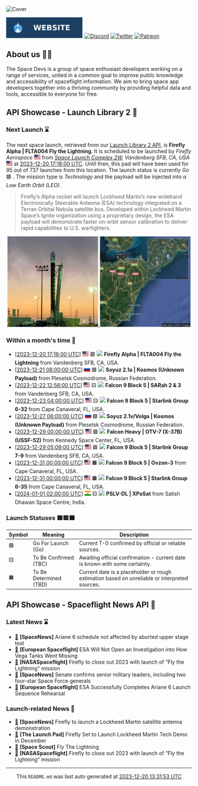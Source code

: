 ![Cover](https://raw.githubusercontent.com/TheSpaceDevs/Tutorials/main/assets/tsd_cover.png)


[![Website](https://raw.githubusercontent.com/TheSpaceDevs/Tutorials/e36b2c250ce7fcd4a801c1ed6cb1f9f9d031696b/assets/badge_tsd_website.svg)](https://thespacedevs.com/)
[![Discord](https://img.shields.io/badge/Discord-%237289DA.svg?style=for-the-badge&logo=discord&logoColor=white)](https://discord.gg/p7ntkNA)
[![Twitter](https://img.shields.io/badge/Twitter-%231DA1F2.svg?style=for-the-badge&logo=Twitter&logoColor=white)](https://twitter.com/TheSpaceDevs)
[![Patreon](https://img.shields.io/badge/Patreon-F96854?style=for-the-badge&logo=patreon&logoColor=white)](https://www.patreon.com/TheSpaceDevs)

## About us 🧑‍🚀
The Space Devs is a group of space enthusiast developers working on a range of
services, united in a common goal to improve public knowledge and accessibility
of spaceflight information. We aim to bring space app developers together into a
thriving community by providing helpful data and tools, accessible to everyone
for free.

## API Showcase - Launch Library 2 🚀

### Next Launch ⌛
The next space launch, retrieved from our
<a href="https://thespacedevs.com/llapi">Launch Library 2 API</a>, is
**Firefly Alpha | FLTA004 Fly the Lightning**. It is scheduled to be launched by *Firefly Aerospace*
<img width="17" src="https://raw.githubusercontent.com/lipis/flag-icons/main/flags/4x3/us.svg" />
from *<a href="">Space Launch Complex 2W</a>, Vandenberg SFB, CA, USA*
<img width="17" src="https://raw.githubusercontent.com/lipis/flag-icons/main/flags/4x3/us.svg" />
at <a href="https://www.timeanddate.com/worldclock/fixedtime.html?iso=20231220T171800">2023-12-20 17:18:00 UTC</a>.  Until
then, this pad will have been used for 95
out of 737 launches from this location. The launch status is currently
*Go* 🟩 . The mission type is
*Technology* and the payload will be injected
into *a Low Earth Orbit
(LEO)*.
<br>
<blockquote>
  Firefly’s Alpha rocket will launch Lockheed Martin’s new wideband Electronically Steerable Antenna (ESA) technology integrated on a Terran Orbital Nebula satellite bus. Developed within Lockheed Martin Space’s Ignite organization using a proprietary design, the ESA payload will demonstrate faster on-orbit sensor calibration to deliver rapid capabilities to U.S. warfighters.
</blockquote>

<p float="left" align="center">
  <a href="https://en.wikipedia.org/wiki/Firefly_Alpha" >
    <img alt="launch-image" width="49%" src="profile/cache/launch_image.png" />
  </a>
  <a href="https://www.google.com/maps?q=34.7556,-120.6224" >
    <img alt="pad-location" width="49%" src="profile/cache/new_pad_image.png"  />
  </a>
</p>

### Within a month's time 📅
- \[<a href="https://www.timeanddate.com/worldclock/fixedtime.html?iso=20231220T171800">2023-12-20 17:18:00 UTC</a>\]  <img width="17" src="https://raw.githubusercontent.com/lipis/flag-icons/main/flags/4x3/us.svg" /> 🟩  <a href="https://www.google.com/calendar/render?action=TEMPLATE&text=Firefly Alpha | FLTA004 Fly the Lightning&location=Vandenberg SFB, CA, USA&dates=20231220T171800Z%2F20231220T173800Z"><img border="0" width="15" src="https://upload.wikimedia.org/wikipedia/commons/a/a5/Google_Calendar_icon_%282020%29.svg"></a> **Firefly Alpha | FLTA004 Fly the Lightning** from Vandenberg SFB, CA, USA.
- \[<a href="https://www.timeanddate.com/worldclock/fixedtime.html?iso=20231221T080000">2023-12-21 08:00:00 UTC</a>\]  <img width="17" src="https://raw.githubusercontent.com/lipis/flag-icons/main/flags/4x3/ru.svg" /> 🟩  <a href="https://www.google.com/calendar/render?action=TEMPLATE&text=Soyuz 2.1a | Kosmos (Unknown Payload)&location=Plesetsk Cosmodrome, Russian Federation&dates=20231221T080000Z%2F20231221T100000Z"><img border="0" width="15" src="https://upload.wikimedia.org/wikipedia/commons/a/a5/Google_Calendar_icon_%282020%29.svg"></a> **Soyuz 2.1a | Kosmos (Unknown Payload)** from Plesetsk Cosmodrome, Russian Federation.
- \[<a href="https://www.timeanddate.com/worldclock/fixedtime.html?iso=20231222T125600">2023-12-22 12:56:00 UTC</a>\]  <img width="17" src="https://raw.githubusercontent.com/lipis/flag-icons/main/flags/4x3/us.svg" /> 🟨  <a href="https://www.google.com/calendar/render?action=TEMPLATE&text=Falcon 9 Block 5 | SARah 2 &amp; 3&location=Vandenberg SFB, CA, USA&dates=20231222T125600Z%2F20231222T151600Z"><img border="0" width="15" src="https://upload.wikimedia.org/wikipedia/commons/a/a5/Google_Calendar_icon_%282020%29.svg"></a> **Falcon 9 Block 5 | SARah 2 & 3** from Vandenberg SFB, CA, USA.
- \[<a href="https://www.timeanddate.com/worldclock/fixedtime.html?iso=20231223T040000">2023-12-23 04:00:00 UTC</a>\]  <img width="17" src="https://raw.githubusercontent.com/lipis/flag-icons/main/flags/4x3/us.svg" /> 🟨  <a href="https://www.google.com/calendar/render?action=TEMPLATE&text=Falcon 9 Block 5 | Starlink Group 6-32&location=Cape Canaveral, FL, USA&dates=20231223T040000Z%2F20231223T083100Z"><img border="0" width="15" src="https://upload.wikimedia.org/wikipedia/commons/a/a5/Google_Calendar_icon_%282020%29.svg"></a> **Falcon 9 Block 5 | Starlink Group 6-32** from Cape Canaveral, FL, USA.
- \[<a href="https://www.timeanddate.com/worldclock/fixedtime.html?iso=20231227T060000">2023-12-27 06:00:00 UTC</a>\]  <img width="17" src="https://raw.githubusercontent.com/lipis/flag-icons/main/flags/4x3/ru.svg" /> 🟩  <a href="https://www.google.com/calendar/render?action=TEMPLATE&text=Soyuz 2.1v/Volga | Kosmos (Unknown Payload)&location=Plesetsk Cosmodrome, Russian Federation&dates=20231227T060000Z%2F20231227T080000Z"><img border="0" width="15" src="https://upload.wikimedia.org/wikipedia/commons/a/a5/Google_Calendar_icon_%282020%29.svg"></a> **Soyuz 2.1v/Volga | Kosmos (Unknown Payload)** from Plesetsk Cosmodrome, Russian Federation.
- \[<a href="https://www.timeanddate.com/worldclock/fixedtime.html?iso=20231229T000000">2023-12-29 00:00:00 UTC</a>\]  <img width="17" src="https://raw.githubusercontent.com/lipis/flag-icons/main/flags/4x3/us.svg" /> 🟩  <a href="https://www.google.com/calendar/render?action=TEMPLATE&text=Falcon Heavy | OTV-7 (X-37B) (USSF-52)&location=Kennedy Space Center, FL, USA&dates=20231229T000000Z%2F20231229T040000Z"><img border="0" width="15" src="https://upload.wikimedia.org/wikipedia/commons/a/a5/Google_Calendar_icon_%282020%29.svg"></a> **Falcon Heavy | OTV-7 (X-37B) (USSF-52)** from Kennedy Space Center, FL, USA.
- \[<a href="https://www.timeanddate.com/worldclock/fixedtime.html?iso=20231229T050900">2023-12-29 05:09:00 UTC</a>\]  <img width="17" src="https://raw.githubusercontent.com/lipis/flag-icons/main/flags/4x3/us.svg" /> 🟩  <a href="https://www.google.com/calendar/render?action=TEMPLATE&text=Falcon 9 Block 5 | Starlink Group 7-9&location=Vandenberg SFB, CA, USA&dates=20231229T050900Z%2F20231229T083200Z"><img border="0" width="15" src="https://upload.wikimedia.org/wikipedia/commons/a/a5/Google_Calendar_icon_%282020%29.svg"></a> **Falcon 9 Block 5 | Starlink Group 7-9** from Vandenberg SFB, CA, USA.
- \[<a href="https://www.timeanddate.com/worldclock/fixedtime.html?iso=20231231T000000">2023-12-31 00:00:00 UTC</a>\]  <img width="17" src="https://raw.githubusercontent.com/lipis/flag-icons/main/flags/4x3/us.svg" /> 🟧  <a href="https://www.google.com/calendar/render?action=TEMPLATE&text=Falcon 9 Block 5 | Ovzon-3&location=Cape Canaveral, FL, USA&dates=20231231T000000Z%2F20231231T000000Z"><img border="0" width="15" src="https://upload.wikimedia.org/wikipedia/commons/a/a5/Google_Calendar_icon_%282020%29.svg"></a> **Falcon 9 Block 5 | Ovzon-3** from Cape Canaveral, FL, USA.
- \[<a href="https://www.timeanddate.com/worldclock/fixedtime.html?iso=20231231T000000">2023-12-31 00:00:00 UTC</a>\]  <img width="17" src="https://raw.githubusercontent.com/lipis/flag-icons/main/flags/4x3/us.svg" /> 🟧  <a href="https://www.google.com/calendar/render?action=TEMPLATE&text=Falcon 9 Block 5 | Starlink Group 6-35&location=Cape Canaveral, FL, USA&dates=20231231T000000Z%2F20231231T000000Z"><img border="0" width="15" src="https://upload.wikimedia.org/wikipedia/commons/a/a5/Google_Calendar_icon_%282020%29.svg"></a> **Falcon 9 Block 5 | Starlink Group 6-35** from Cape Canaveral, FL, USA.
- \[<a href="https://www.timeanddate.com/worldclock/fixedtime.html?iso=20240101T020000">2024-01-01 02:00:00 UTC</a>\]  <img width="17" src="https://raw.githubusercontent.com/lipis/flag-icons/main/flags/4x3/in.svg" /> 🟨  <a href="https://www.google.com/calendar/render?action=TEMPLATE&text=PSLV-DL | XPoSat&location=Satish Dhawan Space Centre, India&dates=20240101T020000Z%2F20240101T060000Z"><img border="0" width="15" src="https://upload.wikimedia.org/wikipedia/commons/a/a5/Google_Calendar_icon_%282020%29.svg"></a> **PSLV-DL | XPoSat** from Satish Dhawan Space Centre, India.


### Launch Statuses 🟩🟨🟧
<p align="center">
    <table class="tg">
    <thead>
      <tr>
        <th class="tg-0pky">Symbol</th>
        <th class="tg-0pky">Meaning</th>
        <th class="tg-0pky">Description</th>
      </tr>
    </thead>
    <tbody>
      <tr>
        <td class="tg-0pky">🟩</td>
        <td class="tg-0pky">Go For Launch (Go)</td>
        <td class="tg-0pky">Current T-0 confirmed by official or reliable sources.</td>
      </tr>
      <tr>
        <td class="tg-0pky">🟨</td>
        <td class="tg-0pky">To Be Confirmed (TBC)</td>
        <td class="tg-0pky">Awaiting official confirmation - current date is known with some certainty.</td>
      </tr>
      <tr>
        <td class="tg-0pky">🟧</td>
        <td class="tg-0pky">To Be Determined (TBD)</td>
        <td class="tg-0pky">Current date is a placeholder or rough estimation based on unreliable or interpreted sources.</td>
      </tr>
    </tbody>
    </table>
</p>

## API Showcase - Spaceflight News API 📰

### Latest News ⌛
- <a href="https://spacenews.com/ariane-6-schedule-not-affected-by-aborted-upper-stage-test/" >🔗</a> **[SpaceNews]** Ariane 6 schedule not affected by aborted upper stage test
- <a href="https://europeanspaceflight.com/esa-will-not-open-an-investigation-into-how-vega-tanks-went-missing/" >🔗</a> **[European Spaceflight]** ESA Will Not Open an Investigation into How Vega Tanks Went Missing
- <a href="https://www.nasaspaceflight.com/2023/12/fly-the-lightning/" >🔗</a> **[NASASpaceflight]** Firefly to close out 2023 with launch of “Fly the Lightning” mission
- <a href="https://spacenews.com/senate-confirms-senior-military-leaders-including-two-four-star-space-force-generals/" >🔗</a> **[SpaceNews]** Senate confirms senior military leaders, including two four-star Space Force generals
- <a href="https://europeanspaceflight.com/esa-successfully-completes-ariane-6-launch-sequence-rehearsal/" >🔗</a> **[European Spaceflight]** ESA Successfully Completes Ariane 6 Launch Sequence Rehearsal


### Launch-related News 🚀

- <a href="https://spacenews.com/firefly-to-launch-a-lockheed-martin-satellite-antenna-demonstration/" >🔗</a> **[SpaceNews]** Firefly to launch a Lockheed Martin satellite antenna demonstration
- <a href="https://tlpnetwork.com/news/2023/11/firefly-set-to-launch-lockheed-martin-tech-demo-in-december" >🔗</a> **[The Launch Pad]** Firefly Set to Launch Lockheed Martin Tech Demo In December
- <a href="https://www.spacescout.info/2023/12/fly-the-lightning/" >🔗</a> **[Space Scout]** Fly The Lightning
- <a href="https://www.nasaspaceflight.com/2023/12/fly-the-lightning/" >🔗</a> **[NASASpaceflight]** Firefly to close out 2023 with launch of “Fly the Lightning” mission


<hr>
  <div align="center">
  This <code>README.md</code> was last auto generated at <a href="https://www.timeanddate.com/worldclock/fixedtime.html?iso=20231220T133153">2023-12-20 13:31:53 UTC</a>
  <br>
  <!-- <a href="https://medium.com/@g.h.garrett" target="_blank">Learn to add space launches to your profile here!</a> -->
</div>